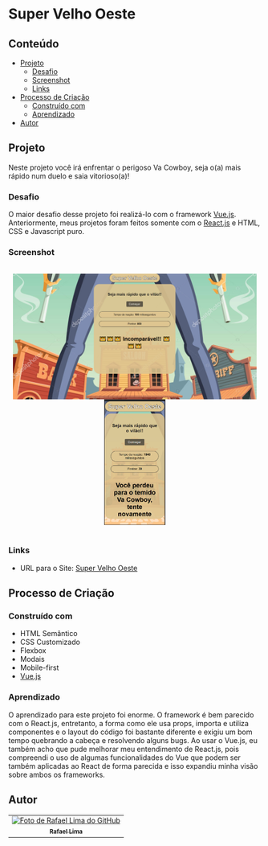 # Super Velho Oeste

## Conteúdo

- [Projeto](#projeto)
  - [Desafio](#desafio)
  - [Screenshot](#screenshot)
  - [Links](#links)
- [Processo de Criação](#processo-de-criação)
  - [Construído com](#construído-com)
  - [Aprendizado](#aprendizado)
- [Autor](#autor)

## Projeto

Neste projeto você irá enfrentar o perigoso Va Cowboy, seja o(a) mais rápido num duelo e saia vitorioso(a)!

### Desafio

O maior desafio desse projeto foi realizá-lo com o framework [Vue.js](https://vuejs.org/). Anteriormente, meus projetos foram feitos somente com o [React.js](https://reactjs.org/) e HTML, CSS e Javascript puro.

### Screenshot

<div style="display: inline-block"  align="center"><br>
    <img height="250em" src="./src/assets/project_img01.PNG" align="center" alt="Imagem laptop com legenda: developer" >
   <img height="250em" src="./src/assets/project_img02.PNG" align="center" alt="Imagem laptop com legenda: developer" >
  <br><br>
</div>

### Links

- URL para o Site: [Super Velho Oeste](https://vue-super-velho-oeste.vercel.app/)

## Processo de Criação

### Construído com

- HTML Semântico
- CSS Customizado
- Flexbox
- Modais
- Mobile-first
- [Vue.js](https://vuejs.org/)

### Aprendizado

O aprendizado para este projeto foi enorme. O framework é bem parecido com o React.js, entretanto, a forma como ele usa props, importa e utiliza componentes e o layout do código foi bastante diferente e exigiu um bom tempo quebrando a cabeça e resolvendo alguns bugs.
Ao usar o Vue.js, eu também acho que pude melhorar meu entendimento de React.js, pois compreendi o uso de algumas funcionalidades do Vue que podem ser também aplicadas ao React de forma parecida e isso expandiu minha visão sobre ambos os frameworks.

## Autor

<table>
  <tr>
    <td align="center">
      <a href="https://www.linkedin.com/in/rafael99ldm/">
        <img src="https://github.com/RafaZeero.png" width="100px;" alt="Foto de Rafael Lima do GitHub"/><br>
        <sub>
          <b>Rafael Lima</b>
        </sub>
      </a>
    </td>
  </tr>
</table>
